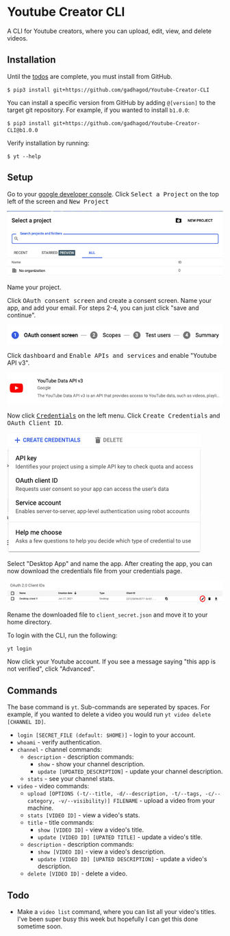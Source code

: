 # Youtube Creator CLI
A CLI for Youtube creators, where you can upload, edit, view, and delete videos.

## Installation
Until the [todos](#To-do) are complete, you must install from GitHub.

    $ pip3 install git+https://github.com/gadhagod/Youtube-Creator-CLI

You can install a specific version from GitHub by adding `@[version]` to the target git repository. For example, if you wanted to install `b1.0.0`:

    $ pip3 install git+https://github.com/gadhagod/Youtube-Creator-CLI@b1.0.0

Verify installation by running:

    $ yt --help

## Setup
Go to your [google developer console](https://console.cloud.google.com/). Click <kbd>Select a Project</kbd> on the top left of the screen and <kbd>New Project</kbd>

![](images/project.png)

Name your project.

Click <kbd>OAuth consent screen</kbd> and create a consent screen. Name your app, and add your email. For steps 2-4, you can just click "save and continue".

![](images/steps.png)

Click <kbd>dashboard</kbd> and <kbd>Enable APIs and services</kbd> and enable "Youtube API v3".

![](images/api.png)

Now click [<kbd>Credentials</kbd>](https://console.cloud.google.com/apis/credentials) on the left menu. Click <kbd>Create Credentials</kbd> and <kbd>OAuth Client ID</kbd>.

![](images/credentials.png)

Select "Desktop App" and name the app.
After creating the app, you can now download the credentials file from your credentials page.

![](images/download.png)

Rename the downloaded file to `client_secret.json` and move it to your home directory.

To login with the CLI, run the following:

    yt login

Now click your Youtube account. If you see a message saying "this app is not verified", click "Advanced".

## Commands
The base command is `yt`.
Sub-commands are seperated by spaces. For example, if you wanted to delete a video you would run `yt video delete [CHANNEL ID]`.

- `login [SECRET_FILE (default: $HOME)]` - login to your account.
- `whoami` - verify authentication.
- `channel` - channel commands:
    - `description` - description commands:
        - `show` - show your channel description.
        - `update [UPDATED_DESCRIPTION]` - update your channel description.
    - `stats` - see your channel stats.
- `video` - video commands:
    - `upload [OPTIONS (-t/--title, -d/--description, -t/--tags, -c/--category, -v/--visibility)] FILENAME` - upload a video from your machine.
    - `stats [VIDEO ID]` - view a video's stats.
    - `title` - title commands:
        - `show [VIDEO ID]` - view a video's title.
        - `update [VIDEO ID] [UPATED TITLE]` - update a video's title.
    - `description` - description commands:
        - `show [VIDEO ID]` - view a video's description.
        - `update [VIDEO ID] [UPATED DESCRIPTION]` - update a video's description.
    - `delete [VIDEO ID]` - delete a video.

## Todo
- Make a `video list` command, where you can list all your video's titles. I've been super busy this week but hopefully I can get this done sometime soon.